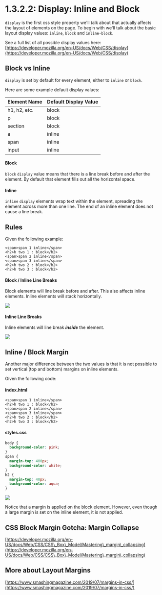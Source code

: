 # 1.3.2.2: Display: Inline and Block

`display` is the first css style property we'll talk about that actually affects the layout of elements on the page. To begin with we'll talk about the basic layout display values: `inline`, `block` and `inline-block`.

See a full list of all possible display values here: [https://developer.mozilla.org/en-US/docs/Web/CSS/display](https://developer.mozilla.org/en-US/docs/Web/CSS/display)

## Block vs Inline

`display` is set by default for every element, either to `inline` or `block`.

Here are some example default display values:

| Element Name | Default Display Value |
| ------------ | --------------------- |
| h1, h2, etc. | block                 |
| p            | block                 |
| section      | block                 |
| a            | inline                |
| span         | inline                |
| input        | inline                |

#### Block

`block` `display` value means that there is a line break before and after the element. By default that element fills out all the horizontal space.

#### Inline

`inline` `display` elements wrap text within the element, spreading the element across more than one line. The end of an inline element does not cause a line break.

## Rules

Given the following example:

```markup
<span>span 1 inline</span>
<h2>h two 1 : block</h2>
<span>span 2 inline</span>
<span>span 3 inline</span>
<h2>h two 2 : block</h2>
<h2>h two 3 : block</h2>
```

#### Block / Inline Line Breaks

Block elements will line break before and after. This also affects inline elements. Inline elements will stack horizontally.

![](../../../.gitbook/assets/block-inline.png)

#### Inline Line Breaks

Inline elements will line break _**inside**_ the element.

![](../../../.gitbook/assets/inline-break.png)

## Inline / Block Margin

Another major difference between the two values is that it is not possible to set vertical (top and bottom) margins on inline elements.

Given the following code:

#### index.html

```markup
<span>span 1 inline</span>
<h2>h two 1 : block</h2>
<span>span 2 inline</span>
<span>span 3 inline</span>
<h2>h two 2 : block</h2>
<h2>h two 3 : block</h2>
```

#### styles.css

```css
body {
  background-color: pink;
}
span {
  margin-top: 400px;
  background-color: white;
}
h2 {
  margin-top: 40px;
  background-color: aqua;
}
```

![](../../../.gitbook/assets/block-inline-margin.png)

Notice that a margin is applied on the block element. However, even though a large margin is set on the inline element, it is not applied.

## CSS Block Margin Gotcha: Margin Collapse

[https://developer.mozilla.org/en-US/docs/Web/CSS/CSS\_Box\_Model/Mastering\_margin\_collapsing](https://developer.mozilla.org/en-US/docs/Web/CSS/CSS\_Box\_Model/Mastering\_margin\_collapsing)

## More about Layout Margins

[https://www.smashingmagazine.com/2019/07/margins-in-css/](https://www.smashingmagazine.com/2019/07/margins-in-css/)

